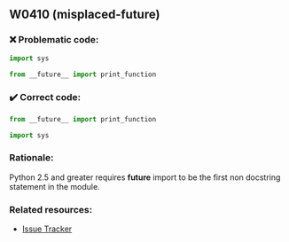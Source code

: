 ## W0410 (misplaced-future)

### :x: Problematic code:

```python
import sys

from __future__ import print_function
```

### :heavy_check_mark: Correct code:

```python
from __future__ import print_function

import sys
```

### Rationale:

Python 2.5 and greater requires __future__ import to be the first non
docstring statement in the module.

### Related resources:

- [Issue Tracker](https://github.com/PyCQA/pylint/issues?q=is%3Aissue+%22misplaced-future%22+OR+%22W0410%22)
